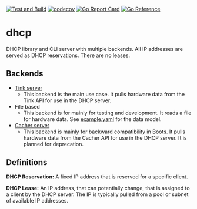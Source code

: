 [![Test and Build](https://github.com/tinkerbell/dhcp/actions/workflows/ci.yaml/badge.svg)](https://github.com/tinkerbell/dhcp/actions/workflows/ci.yaml)
[![codecov](https://codecov.io/gh/tinkerbell/dhcp/branch/main/graph/badge.svg)](https://codecov.io/gh/tinkerbell/dhcp)
[![Go Report Card](https://goreportcard.com/badge/github.com/tinkerbell/dhcp)](https://goreportcard.com/report/github.com/tinkerbell/dhcp)
[![Go Reference](https://pkg.go.dev/badge/github.com/tinkerbell/dhcp.svg)](https://pkg.go.dev/github.com/tinkerbell/dhcp)

# dhcp

DHCP library and CLI server with multiple backends. All IP addresses are served as DHCP reservations. There are no leases.

## Backends

- [Tink server](https://github.com/tinkerbell/tink)
  - This backend is the main use case.
  It pulls hardware data from the Tink API for use in the DHCP server.
- File based
  - This backend is for mainly for testing and development.
  It reads a file for hardware data. See [example.yaml](./backend/file/testdata/example.yaml) for the data model.
- [Cacher server](https://github.com/packethost/cacher)
  - This backend is mainly for backward compatibility in [Boots](https://github.com/tinkerbell/boots).
  It pulls hardware data from the Cacher API for use in the DHCP server.
  It is planned for deprecation.

## Definitions

**DHCP Reservation:**
A fixed IP address that is reserved for a specific client.

**DHCP Lease:**
An IP address, that can potentially change, that is assigned to a client by the DHCP server.
The IP is typically pulled from a pool or subnet of available IP addresses.
